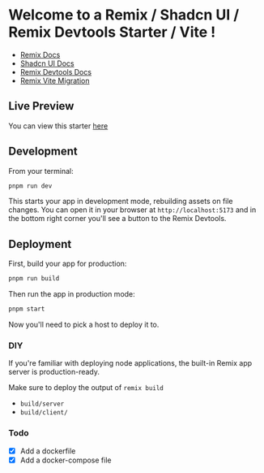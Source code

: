 # Welcome to a Remix / Shadcn UI / Remix Devtools Starter / Vite !

- [Remix Docs](https://remix.run/docs)
- [Shadcn UI Docs](https://ui.shadcn.com/docs/)
- [Remix Devtools Docs](https://github.com/Code-Forge-Net/Remix-Dev-Tools)
- [Remix Vite Migration](https://remix.run/docs/en/main/future/vite#setup-vite)


## Live Preview

You can view this starter [here](https://remix-shadcn-starter.fly.dev/)

## Development

From your terminal:

```sh
pnpm run dev
```

This starts your app in development mode, rebuilding assets on file changes. You can open it in your browser at `http://localhost:5173` and in the bottom right corner you'll see a button to the Remix Devtools.

## Deployment

First, build your app for production:

```sh
pnpm run build
```

Then run the app in production mode:

```sh
pnpm start
```

Now you'll need to pick a host to deploy it to.

### DIY

If you're familiar with deploying node applications, the built-in Remix app server is production-ready.

Make sure to deploy the output of `remix build`

- `build/server`
- `build/client/`

### Todo

- [x] Add a dockerfile
- [x] Add a docker-compose file
